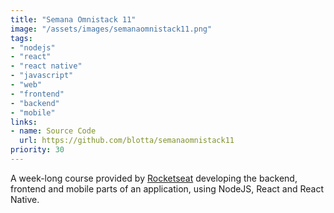 ```yaml
---
title: "Semana Omnistack 11"
image: "/assets/images/semanaomnistack11.png"
tags:
- "nodejs"
- "react"
- "react native"
- "javascript"
- "web"
- "frontend"
- "backend"
- "mobile"
links:
- name: Source Code
  url: https://github.com/blotta/semanaomnistack11
priority: 30
---
```


A week-long course provided by [Rocketseat](https://rocketseat.com.br/)
developing the backend, frontend and mobile parts of an application, using
NodeJS, React and React Native.